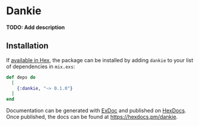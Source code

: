 # Dankie

**TODO: Add description**

## Installation

If [available in Hex](https://hex.pm/docs/publish), the package can be installed
by adding `dankie` to your list of dependencies in `mix.exs`:

```elixir
def deps do
  [
    {:dankie, "~> 0.1.0"}
  ]
end
```

Documentation can be generated with [ExDoc](https://github.com/elixir-lang/ex_doc)
and published on [HexDocs](https://hexdocs.pm). Once published, the docs can
be found at <https://hexdocs.pm/dankie>.

